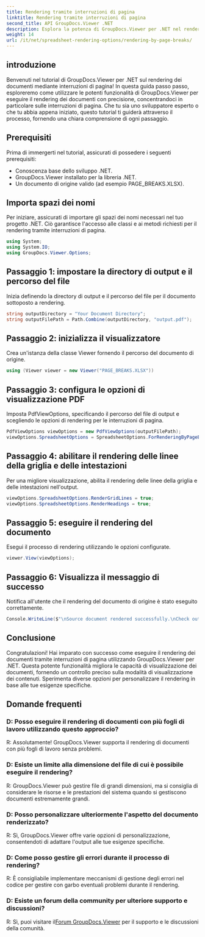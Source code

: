 ```yaml
---
title: Rendering tramite interruzioni di pagina
linktitle: Rendering tramite interruzioni di pagina
second_title: API GroupDocs.Viewer .NET
description: Esplora la potenza di GroupDocs.Viewer per .NET nel rendering di documenti con precisione. Segui il nostro tutorial passo passo per il rendering tramite interruzioni di pagina.
weight: 14
url: /it/net/spreadsheet-rendering-options/rendering-by-page-breaks/
---
```

## introduzione
Benvenuti nel tutorial di GroupDocs.Viewer per .NET sul rendering dei documenti mediante interruzioni di pagina! In questa guida passo passo, esploreremo come utilizzare le potenti funzionalità di GroupDocs.Viewer per eseguire il rendering dei documenti con precisione, concentrandoci in particolare sulle interruzioni di pagina. Che tu sia uno sviluppatore esperto o che tu abbia appena iniziato, questo tutorial ti guiderà attraverso il processo, fornendo una chiara comprensione di ogni passaggio.
## Prerequisiti
Prima di immergerti nel tutorial, assicurati di possedere i seguenti prerequisiti:
- Conoscenza base dello sviluppo .NET.
- GroupDocs.Viewer installato per la libreria .NET.
- Un documento di origine valido (ad esempio PAGE_BREAKS.XLSX).
## Importa spazi dei nomi
Per iniziare, assicurati di importare gli spazi dei nomi necessari nel tuo progetto .NET. Ciò garantisce l'accesso alle classi e ai metodi richiesti per il rendering tramite interruzioni di pagina.
```csharp
using System;
using System.IO;
using GroupDocs.Viewer.Options;
```
## Passaggio 1: impostare la directory di output e il percorso del file
Inizia definendo la directory di output e il percorso del file per il documento sottoposto a rendering.
```csharp
string outputDirectory = "Your Document Directory";
string outputFilePath = Path.Combine(outputDirectory, "output.pdf");
```
## Passaggio 2: inizializza il visualizzatore
Crea un'istanza della classe Viewer fornendo il percorso del documento di origine.
```csharp
using (Viewer viewer = new Viewer("PAGE_BREAKS.XLSX"))
```
## Passaggio 3: configura le opzioni di visualizzazione PDF
Imposta PdfViewOptions, specificando il percorso del file di output e scegliendo le opzioni di rendering per le interruzioni di pagina.
```csharp
PdfViewOptions viewOptions = new PdfViewOptions(outputFilePath);
viewOptions.SpreadsheetOptions = SpreadsheetOptions.ForRenderingByPageBreaks();
```
## Passaggio 4: abilitare il rendering delle linee della griglia e delle intestazioni
Per una migliore visualizzazione, abilita il rendering delle linee della griglia e delle intestazioni nell'output.
```csharp
viewOptions.SpreadsheetOptions.RenderGridLines = true;
viewOptions.SpreadsheetOptions.RenderHeadings = true;
```
## Passaggio 5: eseguire il rendering del documento
Esegui il processo di rendering utilizzando le opzioni configurate.
```csharp
viewer.View(viewOptions);
```
## Passaggio 6: Visualizza il messaggio di successo
Notifica all'utente che il rendering del documento di origine è stato eseguito correttamente.
```csharp
Console.WriteLine($"\nSource document rendered successfully.\nCheck output in {outputDirectory}.");
```
## Conclusione
Congratulazioni! Hai imparato con successo come eseguire il rendering dei documenti tramite interruzioni di pagina utilizzando GroupDocs.Viewer per .NET. Questa potente funzionalità migliora le capacità di visualizzazione dei documenti, fornendo un controllo preciso sulla modalità di visualizzazione dei contenuti. Sperimenta diverse opzioni per personalizzare il rendering in base alle tue esigenze specifiche.
## Domande frequenti
### D: Posso eseguire il rendering di documenti con più fogli di lavoro utilizzando questo approccio?
R: Assolutamente! GroupDocs.Viewer supporta il rendering di documenti con più fogli di lavoro senza problemi.
### D: Esiste un limite alla dimensione del file di cui è possibile eseguire il rendering?
R: GroupDocs.Viewer può gestire file di grandi dimensioni, ma si consiglia di considerare le risorse e le prestazioni del sistema quando si gestiscono documenti estremamente grandi.
### D: Posso personalizzare ulteriormente l'aspetto del documento renderizzato?
R: Sì, GroupDocs.Viewer offre varie opzioni di personalizzazione, consentendoti di adattare l'output alle tue esigenze specifiche.
### D: Come posso gestire gli errori durante il processo di rendering?
R: È consigliabile implementare meccanismi di gestione degli errori nel codice per gestire con garbo eventuali problemi durante il rendering.
### D: Esiste un forum della community per ulteriore supporto e discussioni?
 R: Sì, puoi visitare il[Forum GroupDocs.Viewer](https://forum.groupdocs.com/c/viewer/9) per il supporto e le discussioni della comunità.